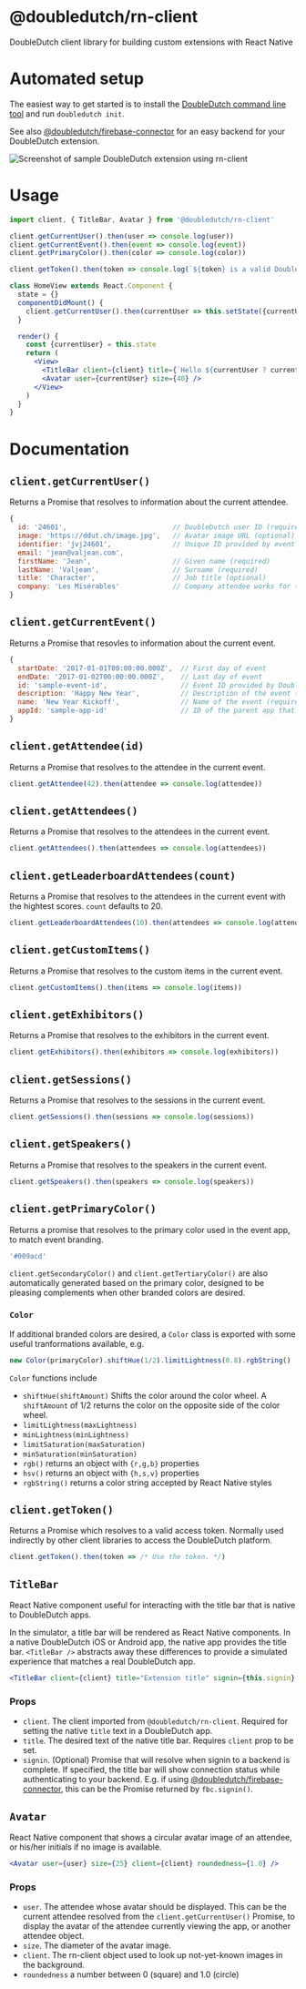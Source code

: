 @doubledutch/rn-client
======================

DoubleDutch client library for building custom extensions with React Native

# Automated setup

The easiest way to get started is to install the [DoubleDutch command line tool](https://github.com/doubledutch/cli) and run `doubledutch init`.

See also [@doubledutch/firebase-connector](https://github.com/doubledutch/firebase-connector)
for an easy backend for your DoubleDutch extension.

![Screenshot of sample DoubleDutch extension using rn-client](https://github.com/doubledutch/rn-client/raw/master/samples/rn-sample.png)

# Usage

```jsx
import client, { TitleBar, Avatar } from '@doubledutch/rn-client'

client.getCurrentUser().then(user => console.log(user))
client.getCurrentEvent().then(event => console.log(event))
client.getPrimaryColor().then(color => console.log(color))

client.getToken().then(token => console.log(`${token} is a valid DoubleDutch access token, usually used indirectly by other client libraries.`))

class HomeView extends React.Component {
  state = {}
  componentDidMount() {
    client.getCurrentUser().then(currentUser => this.setState({currentUser}))
  }

  render() {
    const {currentUser} = this.state
    return (
      <View>
        <TitleBar client={client} title={`Hello ${currentUser ? currentUser.firstName : ''}`} />
        <Avatar user={currentUser} size={40} />
      </View>
    )
  }
}
```

# Documentation

## `client.getCurrentUser()`

Returns a Promise that resolves to information about the current attendee.

```javascript
{
  id: '24601',                          // DoubleDutch user ID (required)
  image: 'https://ddut.ch/image.jpg',   // Avatar image URL (optional)
  identifier: 'jvj24601',               // Unique ID provided by event organizer (required)
  email: 'jean@valjean.com',
  firstName: 'Jean',                    // Given name (required)
  lastName: 'Valjean',                  // Surname (required)
  title: 'Character',                   // Job title (optional)
  company: 'Les Misérables'             // Company attendee works for (optional)
}
```

## `client.getCurrentEvent()`

Returns a Promise that resovles to information about the current event.

```javascript
{
  startDate: '2017-01-01T00:00:00.000Z',  // First day of event
  endDate: '2017-01-02T00:00:00.000Z',    // Last day of event
  id: 'sample-event-id',                  // Event ID provided by DoubleDutch (required)
  description: 'Happy New Year',          // Description of the event (optional)
  name: 'New Year Kickoff',               // Name of the event (required)
  appId: 'sample-app-id'                  // ID of the parent app that contains this event
}
```

## `client.getAttendee(id)`

Returns a Promise that resolves to the attendee in the current event.

```javascript
client.getAttendee(42).then(attendee => console.log(attendee))
```

## `client.getAttendees()`

Returns a Promise that resolves to the attendees in the current event.

```javascript
client.getAttendees().then(attendees => console.log(attendees))
```

## `client.getLeaderboardAttendees(count)`

Returns a Promise that resolves to the attendees in the current event with
the hightest scores. `count` defaults to 20.

```javascript
client.getLeaderboardAttendees(10).then(attendees => console.log(attendees))
```

## `client.getCustomItems()`

Returns a Promise that resolves to the custom items in the current event.

```javascript
client.getCustomItems().then(items => console.log(items))
```

## `client.getExhibitors()`

Returns a Promise that resolves to the exhibitors in the current event.

```javascript
client.getExhibitors().then(exhibitors => console.log(exhibitors))
```

## `client.getSessions()`

Returns a Promise that resolves to the sessions in the current event.

```javascript
client.getSessions().then(sessions => console.log(sessions))
```

## `client.getSpeakers()`

Returns a Promise that resolves to the speakers in the current event.

```javascript
client.getSpeakers().then(speakers => console.log(speakers))
```

## `client.getPrimaryColor()`

Returns a promise that resolves to the primary color used in the event app, to match event branding.

```javascript
'#009acd'
```

`client.getSecondaryColor()` and `client.getTertiaryColor()` are also automatically
generated based on the primary color, designed to be pleasing complements when
other branded colors are desired.

### `Color`
If additional branded colors are desired, a `Color` class is exported with some
useful tranformations available, e.g.

```javascript
new Color(primaryColor).shiftHue(1/2).limitLightness(0.8).rgbString()
```

`Color` functions include

- `shiftHue(shiftAmount)` Shifts the color around the color wheel. A `shiftAmount` of 1/2
  returns the color on the opposite side of the color wheel.
- `limitLightness(maxLightness)`
- `minLightness(minLightness)`
- `limitSaturation(maxSaturation)`
- `minSaturation(minSaturation)`
- `rgb()` returns an object with `{r,g,b}` properties
- `hsv()` returns an object with `{h,s,v}` properties
- `rgbString()` returns a color string accepted by React Native styles

## `client.getToken()`

Returns a Promise which resolves to a valid access token.  Normally used
indirectly by other client libraries to access the DoubleDutch platform.

```javascript
client.getToken().then(token => /* Use the token. */)
```

## `TitleBar`

React Native component useful for interacting with the title bar that is native
to DoubleDutch apps.

In the simulator, a title bar will be rendered as React Native components. In a
native DoubleDutch iOS or Android app, the native app provides the title bar.
`<TitleBar />` abstracts away these differences to provide a simulated
experience that matches a real DoubleDutch app.

```jsx
<TitleBar client={client} title="Extension title" signin={this.signin} />
```

### Props

- `client`. The client imported from `@doubledutch/rn-client`. Required for
  setting the native `title` text in a DoubleDutch app.
- `title`. The desired text of the native title bar. Requires `client` prop to
  be set.
- `signin`. (Optional) Promise that will resolve when signin to a backend is
  complete.  If specified, the title bar will show connection status while 
  authenticating to your backend.  E.g. if using
  [@doubledutch/firebase-connector](https://github.com/doubledutch/firebase-connector),
  this can be the Promise returned by `fbc.signin()`.

## `Avatar`

React Native component that shows a circular avatar image of an attendee, or
his/her initials if no image is available.

```jsx
<Avatar user={user} size={25} client={client} roundedness={1.0} />
```

### Props

- `user`. The attendee whose avatar should be displayed. This can be
  the current attendee resolved from the `client.getCurrentUser()` Promise,
  to display the avatar of the attendee currently viewing the app, or another
  attendee object.
- `size`. The diameter of the avatar image.
- `client`. The rn-client object used to look up not-yet-known images in the background.
- `roundedness` a number between 0 (square) and 1.0 (circle)

